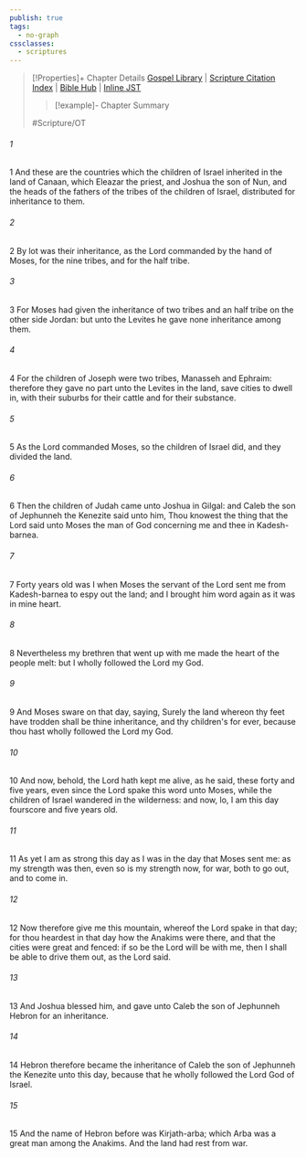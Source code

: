 ```yaml
---
publish: true
tags:
  - no-graph
cssclasses:
  - scriptures
---
```

>[!Properties]+ Chapter Details
>[Gospel Library](https://churchofjesuschrist.org/study/scriptures/ot/josh/14?lang=eng)    |    [Scripture Citation Index](https://scriptures.byu.edu/#06a0e::c06a0e)    |    [Bible Hub](https://biblehub.com/joshua/14.htm)    |    [Inline JST](https://scripturetoolbox.com/html/ic/Joshua/14.html)
>>[!example]- Chapter Summary
>> 
> 
>
>#Scripture/OT
###### 1
1 And these are the countries which the children of Israel inherited in the land of Canaan, which Eleazar the priest, and Joshua the son of Nun, and the heads of the fathers of the tribes of the children of Israel, distributed for inheritance to them.
###### 2
2 By lot was their inheritance, as the Lord commanded by the hand of Moses, for the nine tribes, and for the half tribe.
###### 3
3 For Moses had given the inheritance of two tribes and an half tribe on the other side Jordan: but unto the Levites he gave none inheritance among them.
###### 4
4 For the children of Joseph were two tribes, Manasseh and Ephraim: therefore they gave no part unto the Levites in the land, save cities to dwell in, with their suburbs for their cattle and for their substance.
###### 5
5 As the Lord commanded Moses, so the children of Israel did, and they divided the land.
###### 6
6 Then the children of Judah came unto Joshua in Gilgal: and Caleb the son of Jephunneh the Kenezite said unto him, Thou knowest the thing that the Lord said unto Moses the man of God concerning me and thee in Kadesh-barnea.
###### 7
7 Forty years old was I when Moses the servant of the Lord sent me from Kadesh-barnea to espy out the land; and I brought him word again as it was in mine heart.
###### 8
8 Nevertheless my brethren that went up with me made the heart of the people melt: but I wholly followed the Lord my God.
###### 9
9 And Moses sware on that day, saying, Surely the land whereon thy feet have trodden shall be thine inheritance, and thy children's for ever, because thou hast wholly followed the Lord my God.
###### 10
10 And now, behold, the Lord hath kept me alive, as he said, these forty and five years, even since the Lord spake this word unto Moses, while the children of Israel wandered in the wilderness: and now, lo, I am this day fourscore and five years old.
###### 11
11 As yet I am as strong this day as I was in the day that Moses sent me: as my strength was then, even so is my strength now, for war, both to go out, and to come in.
###### 12
12 Now therefore give me this mountain, whereof the Lord spake in that day; for thou heardest in that day how the Anakims were there, and that the cities were great and fenced: if so be the Lord will be with me, then I shall be able to drive them out, as the Lord said.
###### 13
13 And Joshua blessed him, and gave unto Caleb the son of Jephunneh Hebron for an inheritance.
###### 14
14 Hebron therefore became the inheritance of Caleb the son of Jephunneh the Kenezite unto this day, because that he wholly followed the Lord God of Israel.
###### 15
15 And the name of Hebron before was Kirjath-arba; which Arba was a great man among the Anakims. And the land had rest from war.
